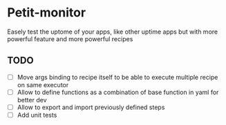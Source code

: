 # Petit-monitor

Easely test the uptome of your apps, like other uptime apps but with more powerful feature and more powerful recipes

## TODO

- [ ] Move args binding to recipe itself to be able to execute multiple recipe on same executor
- [ ] Allow to define functions as a combination of base function in yaml for better dev
- [ ] Allow to export and import previously defined steps
- [ ] Add unit tests
